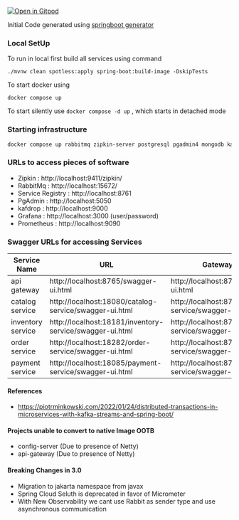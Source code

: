 [![Open in Gitpod](https://gitpod.io/button/open-in-gitpod.svg)](https://gitpod.io/#https://github.com/rajadilipkolli/spring-boot-microservices-series-v2)

Initial Code generated using [springboot generator](https://github.com/sivaprasadreddy/generator-springboot)

### Local SetUp

To run in local first build all services using command 

```shell
./mvnw clean spotless:apply spring-boot:build-image -DskipTests
```

To start docker using 

```shell
docker compose up
```

To start silently use `docker compose -d up` , which starts in detached mode

### Starting infrastructure 

```bash
docker compose up rabbitmq zipkin-server postgresql pgadmin4 mongodb kafka config-server naming-server
```

### URLs to access pieces of software
 - Zipkin : http://localhost:9411/zipkin/
 - RabbitMq : http://localhost:15672/
 - Service Registry : http://localhost:8761
 - PgAdmin : http://localhost:5050
 - kafdrop : http://localhost:9000
 - Grafana : http://localhost:3000 (user/password)
 - Prometheus : http://localhost:9090


### Swagger URLs for accessing Services

| **Service Name**  | **URL**                                                  | **Gateway URL**                                          |
|-------------------|----------------------------------------------------------|----------------------------------------------------------|
| api gateway       | http://localhost:8765/swagger-ui.html                    | http://localhost:8765/swagger-ui.html                    |
| catalog service   | http://localhost:18080/catalog-service/swagger-ui.html   | http://localhost:8765/catalog-service/swagger-ui.html    |
| inventory service | http://localhost:18181/inventory-service/swagger-ui.html | http://localhost:8765/inventory-service/swagger-ui.html  |
| order service     | http://localhost:18282/order-service/swagger-ui.html     | http://localhost:8765/order-service/swagger-ui.html      |
| payment service   | http://localhost:18085/payment-service/swagger-ui.html   | http://localhost:8765/payment-service/swagger-ui.html    |


#### References
  - https://piotrminkowski.com/2022/01/24/distributed-transactions-in-microservices-with-kafka-streams-and-spring-boot/
  
#### Projects unable to convert to native Image OOTB
 - config-server (Due to presence of Netty)
 - api-gateway (Due to presence of Netty)

#### Breaking Changes in 3.0
 - Migration to jakarta namespace from javax
 - Spring Cloud Seluth is deprecated in favor of Micrometer
 - With New Observability we cant use Rabbit as sender type and use asynchronous communication

